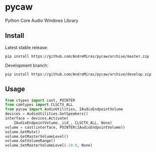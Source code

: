 # pycaw
Python Core Audio Windows Library

## Install

Latest stable release:

    pip install https://github.com/AndreMiras/pycaw/archive/master.zip

Development branch:

    pip install https://github.com/AndreMiras/pycaw/archive/develop.zip

## Usage
```Python
from ctypes import cast, POINTER
from comtypes import CLSCTX_ALL
from pycaw import AudioUtilities, IAudioEndpointVolume
devices = AudioUtilities.GetSpeakers()
interface = devices.Activate(
    IAudioEndpointVolume._iid_, CLSCTX_ALL, None)
volume = cast(interface, POINTER(IAudioEndpointVolume))
volume.GetMute()
volume.GetMasterVolumeLevel()
volume.GetVolumeRange()
volume.SetMasterVolumeLevel(-20.0, None)
```
